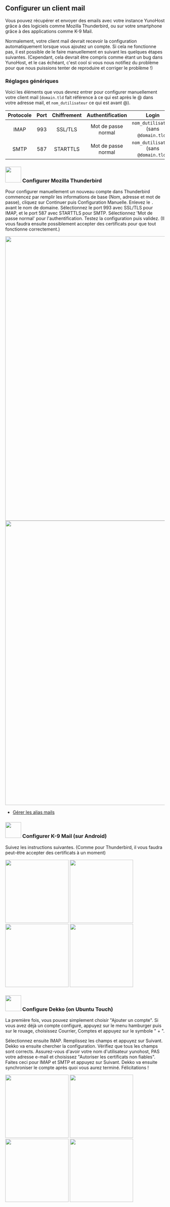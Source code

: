 ## Configurer un client mail

Vous pouvez récupérer et envoyer des emails avec votre instance YunoHost grâce à des logiciels comme Mozilla Thunderbird, ou sur votre smartphone grâce à des applications comme K-9 Mail.

Normalement, votre client mail devrait recevoir la configuration automatiquement lorsque vous ajoutez un compte. Si cela ne fonctionne pas, il est possible de le faire manuellement en suivant les quelques étapes suivantes. (Cependant, cela devrait être compris comme étant un bug dans YunoHost, et le cas échéant, c'est cool si vous nous notifiez du problème pour que nous puissions tenter de reproduire et corriger le problème !)

### Réglages génériques

Voici les éléments que vous devrez entrer pour configurer manuellement votre client mail (`domain.tld` fait référence à ce qui est après le @ dans votre adresse mail, et `nom_dutilisateur` ce qui est avant @).

| Protocole | Port | Chiffrement | Authentification    | Login                                   |
| :--:      | :-:  | :--:        | :--:                | :--:                                    | 
| IMAP      | 993  | SSL/TLS     | Mot de passe normal | `nom_dutilisateur` (sans `@domain.tld`) |
| SMTP      | 587  | STARTTLS    | Mot de passe normal | `nom_dutilisateur` (sans `@domain.tld`) |

### <img src="images/thunderbird.png" width=50> Configurer Mozilla Thunderbird

Pour configurer manuellement un nouveau compte dans Thunderbird commencez par remplir les informations de base (Nom, adresse et mot de passe), cliquez sur Continuer puis Configuration Manuelle. Enlevez le `.` avant le nom de domaine. Sélectionnez le port 993 avec SSL/TLS pour IMAP, et le port 587 avec STARTTLS pour SMTP. Sélectionnez 'Mot de passe normal' pour l'authentification. Testez la configuration puis validez. (Il vous faudra ensuite possiblement accepter des certificats pour que tout fonctionne correctement.)

<img src="/images/thunderbird_config_1.png" width=900>
<img src="/images/thunderbird_config_2.png" width=900>

* [Gérer les alias mails](https://support.mozilla.org/en-US/kb/configuring-email-aliases)

### <img src="images/k9mail.png" width=50> Configurer K-9 Mail (sur Android)

Suivez les instructions suivantes. (Comme pour Thunderbird, il vous faudra peut-être accepter des certificats à un moment)

<a href="/images/k9mail_config_1.png"><img src="/images/k9mail_config_1.png" width=200/></a>
<a href="/images/k9mail_config_2.png"><img src="/images/k9mail_config_2.png" width=200/></a>
<a href="/images/k9mail_config_3.png"><img src="/images/k9mail_config_3.png" width=200/></a>
<a href="/images/k9mail_config_4.png"><img src="/images/k9mail_config_4.png" width=200/></a>

### <img src="images/dekko-app.png" width=50> Configure Dekko (on Ubuntu Touch)

La première fois, vous pouvez simplement choisir "Ajouter un compte". Si vous avez déjà un compte configuré, appuyez sur le menu hamburger puis sur le rouage, choisissez Courrier, Comptes et appuyez sur le symbole " + ".

Sélectionnez ensuite IMAP. Remplissez les champs et appuyez sur Suivant. Dekko va ensuite chercher la configuration. Vérifiez que tous les champs sont corrects. Assurez-vous d'avoir votre nom d'utilisateur yunohost, PAS votre adresse e-mail et choisissez "Autoriser les certificats non fiables". Faites ceci pour IMAP et SMTP et appuyez sur Suivant. Dekko va ensuite synchroniser le compte après quoi vous aurez terminé. Félicitations !

<a href="/images/dekko_config_1.png"><img src="/images/dekko_config_1.png" width=200/></a>
<a href="/images/dekko_config_2.png"><img src="/images/dekko_config_2.png" width=200/></a>
<a href="/images/dekko_config_3.png"><img src="/images/dekko_config_3.png" width=200/></a>
<a href="/images/dekko_config_4.png"><img src="/images/dekko_config_4.png" width=200/></a>
